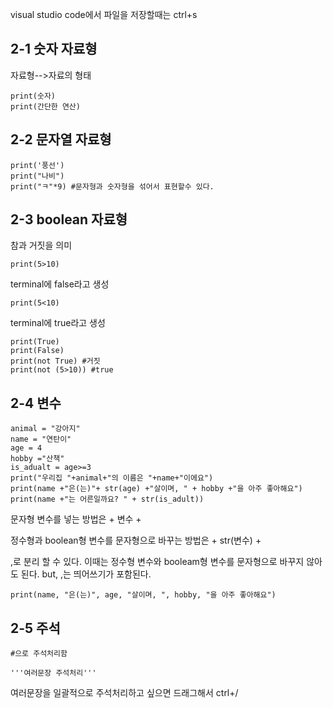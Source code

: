 visual studio code에서 파일을 저장할때는 ctrl+s
## 2-1 숫자 자료형
자료형-->자료의 형태

    print(숫자)
    print(간단한 연산)
## 2-2 문자열 자료형
    print('풍선')
    print("나비")
    print("ㅋ"*9) #문자형과 숫자형을 섞어서 표현할수 있다.
## 2-3 boolean 자료형
참과 거짓을 의미

    print(5>10)
terminal에 false라고 생성

    print(5<10)
terminal에 true라고 생성

    print(True)
    print(False)
    print(not True) #거짓
    print(not (5>10)) #true
## 2-4 변수
    animal = "강아지"
    name = "연탄이"
    age = 4
    hobby ="산책"
    is_adualt = age>=3
    print("우리집 "+animal+"의 이름은 "+name+"이에요")
    print(name +"은(는)"+ str(age) +"살이며, " + hobby +"을 아주 좋아해요")
    print(name +"는 어른일까요? " + str(is_adult))

문자형 변수를 넣는 방법은 + 변수 +

정수형과 boolean형 변수를 문자형으로 바꾸는 방법은 + str(변수) +
    
,로 분리 할 수 있다. 이때는 정수형 변수와 booleam형 변수를 문자형으로 바꾸지 않아도 된다. but, ,는 띄어쓰기가 포함된다.

    print(name, "은(는)", age, "살이며, ", hobby, "을 아주 좋아해요")
## 2-5 주석
    #으로 주석처리함

    '''여러문장 주석처리'''
여러문장을 일괄적으로 주석처리하고 싶으면 드래그해서 ctrl+/
